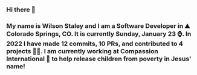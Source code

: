 ### Hi there 👋

### My name is Wilson Staley and I am a Software Developer in ⛰ Colorado Springs, CO.  It is currently Sunday, January 23 ⌚. In 2022 I have made 12 commits, 10 PRs, and contributed to 4 projects 👨‍💻. I am currently working at Compassion International 🏢 to help release children from poverty in Jesus' name!